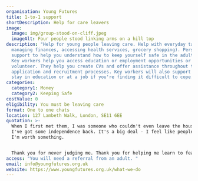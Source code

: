 ```yaml
---
organisation: Young Futures
title: 1-to-1 support
shortDescription: Help for care leavers
image:
  image: img/group-stood-on-cliff.jpeg
  imageAlt: Four people stood linking arms on a hill top
description: "Help for young people leaving care. Help with everyday tasks (eg,
  managing finances, accessing health services, grocery shopping). Personal
  support to help you understand how to keep yourself safe in the adult world.
  Key workers help you access education or employment opportunities or
  volunteer. They help you create CVs and offer assistance throughout the
  application and recruitment processes. Key workers will also support you to
  stay in education or at a job if you're finding it difficult to cope. "
categories:
  category1: Money
  category2: Keeping Safe
costValue: 0
eligibility: You must be leaving care
format: One to one chats
location: 127 Lambeth Walk, London, SE11 6EE
quotation: >-
  When I first met them, I was someone who couldn't even leave the house. Now
  I've got some independence back. It's a big deal - I feel like people can see
  I'm worth something. 


  Thank you for never judging me. Thank you for helping me learn to fear the world less and express myself more.
access: "You will need a referral from an adult. "
email: info@youngfutures.org.uk
website: https://www.youngfutures.org.uk/what-we-do
---
```

